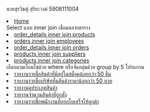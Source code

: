 
นายสุรวิชญ์ สุริยะวงค์ 5908111004
<li><a href="https://surawit-suriyawong.000webhostapp.com/Menu02/menu02.php">Home</a></li>
Select แบบ inner join เชื่อมหลายตาราง 
<li><a href="https://surawit-suriyawong.000webhostapp.com/Menu02/join_1.php">order_details inner join products</a></li>
<li><a href="https://surawit-suriyawong.000webhostapp.com/Menu02/join_2.php">orders inner join employees</a></li>
<li><a href="https://surawit-suriyawong.000webhostapp.com/Menu02/join_3.php">order_details inner join orders</a></li>
<li><a href="https://surawit-suriyawong.000webhostapp.com/Menu02/join_4.php">products inner join suppliers</a></li>
<li><a href="https://surawit-suriyawong.000webhostapp.com/Menu02/join_5.php">products inner join categories</a></li>
เลือกตามเงื่อนไขด้วย where หรือจัดกลุ่มด้วย group by 5 โปรแกรม 
<li><a href="https://surawit-suriyawong.000webhostapp.com/Menu02/join_groupby1.php">รายงานรายชื่อสินค้าที่มีอยู่ในสต็อคน้อยกว่า 50 ชิ้น</a></li>
<li><a href="https://surawit-suriyawong.000webhostapp.com/Menu02/join_groupby2.php">รายงานรายชื่อบริษัทที่มสินค้าราคาน้อยกว่า 50 บาท</a></li>
<li><a href="https://surawit-suriyawong.000webhostapp.com/Menu02/join_groupby3.php">รายงานดูประเภทสินค้า</a></li>
<li><a href="https://surawit-suriyawong.000webhostapp.com/Menu02/join_groupby4.php">รายงานจำนวนสินค้าที่ถูกสั่ง</a></li>
<li><a href="https://surawit-suriyawong.000webhostapp.com/Menu02/join_groupby5.php">รายงานรายชื่อพนักงานที่ออกใบเสร็จให้ลูกค้า</a></li>
